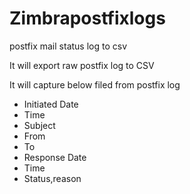 # Zimbrapostfixlogs
postfix mail status log to csv

It will export raw postfix log to CSV 

It will capture below filed from postfix log
- Initiated Date
- Time
- Subject
- From
- To
- Response Date
- Time
- Status,reason


